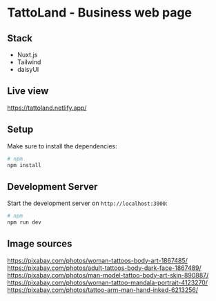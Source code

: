 # TattoLand - Business web page

## Stack

- Nuxt.js
- Tailwind
- daisyUI

## Live view

https://tattoland.netlify.app/

## Setup

Make sure to install the dependencies:

```bash
# npm
npm install
```

## Development Server

Start the development server on `http://localhost:3000`:

```bash
# npm
npm run dev
```
## Image sources

https://pixabay.com/photos/woman-tattoos-body-art-1867485/
https://pixabay.com/photos/adult-tattoos-body-dark-face-1867489/
https://pixabay.com/photos/man-model-tattoo-body-art-skin-890887/
https://pixabay.com/photos/woman-tattoo-mandala-portrait-4123270/
https://pixabay.com/photos/tattoo-arm-man-hand-inked-6213256/
